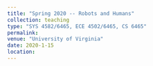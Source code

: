 ```yaml
---
title: "Spring 2020 -- Robots and Humans"
collection: teaching
type: "SYS 4582/6465, ECE 4502/6465, CS 6465"
permalink: 
venue: "University of Virginia"
date: 2020-1-15
location: 
---
```


